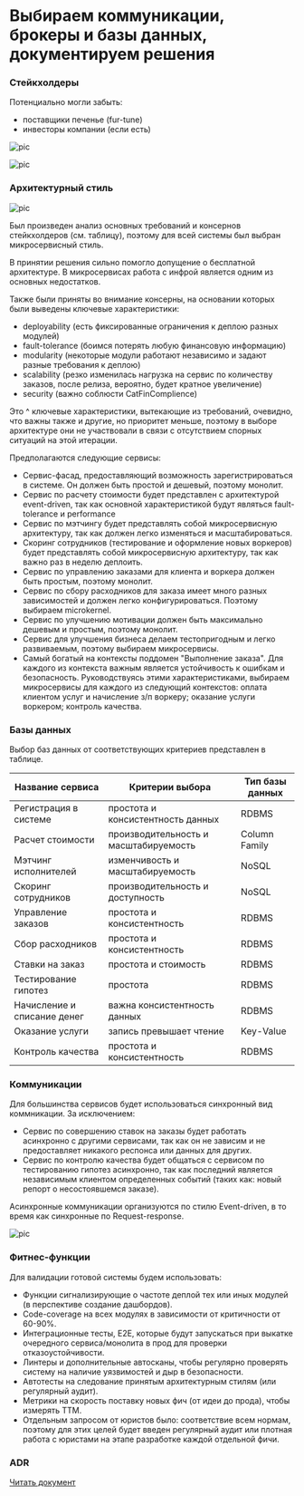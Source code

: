 # Выбираем коммуникации, брокеры и базы данных, документируем решения

### Стейкхолдеры

Потенциально могли забыть:
- поставщики печенье (fur-tune)
- инвесторы компании (если есть)

![pic](stakeholders.png)

![pic](concerns.png)

### Архитектурный стиль

![pic](arch-style.png)

Был произведен анализ основных требований и консернов стейкхолдеров (см. таблицу), поэтому для всей системы был выбран микросервисный стиль. 

В принятии решения сильно помогло допущение о бесплатной архитектуре. В микросервисах работа с инфрой является одним из основных недостатков. 

Также были приняты во внимание консерны, на основании которых были выведены ключевые характеристики:
- deployability (есть фиксированные ограничения к деплою разных модулей)
- fault-tolerance (боимся потерять любую финансовую информацию)
- modularity (некоторые модули работают независимо и задают разные требования к деплою)
- scalability (резко изменилась нагрузка на сервис по количеству заказов, после релиза, вероятно, будет кратное увеличение)
- security (важно соблюсти CatFinComplience)

Это ^ ключевые характеристики, вытекающие из требований, очевидно, что важны также и другие, но приоритет меньше, поэтому в выборе архитектуре они не участвовали в связи с отсутствием спорных ситуаций на этой итерации. 

Предполагаются следующие сервисы:
- Сервис-фасад, предоставляющий возможность зарегистрироваться в системе. Он должен быть простой и дешевый, поэтому монолит. 
- Сервис по расчету стоимости будет представлен с архитектурой event-driven, так как основной характеристикой будут являться fault-tolerance и performance
- Сервис по мэтчингу будет представлять собой микросервисную архитектуру, так как должен легко изменяться и масштабироваться. 
- Скоринг сотрудников (тестирование и оформление новых воркеров) будет представлять собой микросервисную архитектуру, так как важно раз в неделю деплоить.
- Сервис по управлению заказами для клиента и воркера должен быть простым, поэтому монолит. 
- Сервис по сбору расходников для заказа имеет много разных зависимостей и должен легко конфигурироваться. Поэтому выбираем microkernel.
- Сервис по улучшению мотивации должен быть максимально дешевым и простым, поэтому монолит. 
- Сервис для улучшения бизнеса делаем тестопригодным и легко развиваемым, поэтому выбираем микросервисы. 
- Самый богатый на контексты поддомен "Выполнение заказа". Для каждого из контекста важным является устойчивость к ошибкам и безопасность. Руководствуясь этими характеристиками, выбираем микросервисы для каждого из следующий контекстов: оплата клиентом услуг и начисление з/п воркеру; оказание услуги воркером; контроль качества. 

### Базы данных

Выбор баз данных от соответствующих критериев представлен в таблице.

|Название сервиса|Критерии выбора|Тип базы данных|
|---|---|---|
|Регистрация в системе|простота и консистентность данных|RDBMS|
|Расчет стоимости|производительность и масштабируемость|Column Family|
|Мэтчинг исполнителей|изменчивость и масштабируемость|NoSQL|
|Скоринг сотрудников|производительность и доступность|NoSQL|
|Управление заказов|простота и консистентность|RDBMS|
|Сбор расходников|простота и консистентность|RDBMS|
|Ставки на заказ|простота и стоимость|RDBMS|
|Тестирование гипотез|простота|RDBMS|
|Начисление и списание денег|важна консистентность данных|RDBMS|
|Оказание услуги|запись превышает чтение|Key-Value|
|Контроль качества|простота и консистентность|RDBMS|

### Коммуникации

Для большинства сервисов будет использоваться синхронный вид коммникации. За исключением:
- Сервис по совершению ставок на заказы будет работать асинхронно с другими сервисами, так как он не зависим и не предоставляет никакого респонса или данных для других.
- Сервис по контролю качества будет общаться с сервисом по тестированию гипотез асинхронно, так как последний является независимым клиентом определенных событий (таких как: новый репорт о несостоявшемся заказе).  

Асинхронные коммуникации организуются по стилю Event-driven, в то время как синхронные по Request-response. 

![pic](services.png)

### Фитнес-функции

Для валидации готовой системы будем использовать:

- Функции сигнализирующие о частоте деплой тех или иных модулей (в перспективе создание дашбордов).
- Code-coverage на всех модулях в зависимости от критичности от 60-90%.
- Интеграционные тесты, E2E, которые будут запускаться при выкатке очередного сервиса/монолита в прод для проверки отказоустойчивости.
- Линтеры и дополнительные автосканы, чтобы регулярно проверять систему на наличие уязвимостей и дыр в безопасности.
- Автотесты на следование принятым архитектурным стилям (или регулярный аудит).
- Метрики на скорость поставку новых фич (от идеи до прода), чтобы измерять TTM.
- Отдельным запросом от юристов было: соответствие всем нормам, поэтому для этих целей будет введен регулярный аудит или плотная работа с юристами на этапе разработке каждой отдельной фичи.

### ADR

[Читать документ](ADR-001.md)